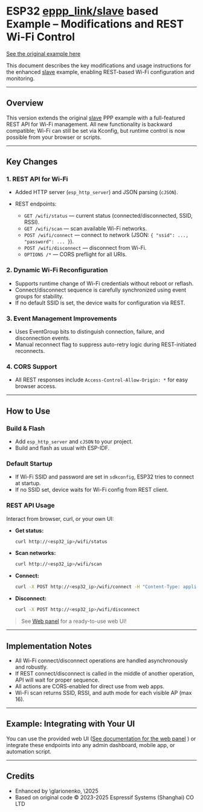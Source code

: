# ESP32 [eppp\_link/slave](../slave/) based Example – Modifications and REST Wi-Fi Control

[See the original example here](../slave/)

This document describes the key modifications and usage instructions for the enhanced [slave](../slave/) example, enabling REST-based Wi-Fi configuration and monitoring.

---

## Overview

This version extends the original [slave](../slave/) PPP example with a full-featured REST API for Wi-Fi management. All new functionality is backward compatible; Wi-Fi can still be set via Kconfig, but runtime control is now possible from your browser or scripts.

---

## Key Changes

### 1. REST API for Wi-Fi

* Added HTTP server (`esp_http_server`) and JSON parsing (`cJSON`).
* REST endpoints:

  * `GET /wifi/status` — current status (connected/disconnected, SSID, RSSI).
  * `GET /wifi/scan` — scan available Wi-Fi networks.
  * `POST /wifi/connect` — connect to network (JSON: `{ "ssid": ..., "password": ... }`).
  * `POST /wifi/disconnect` — disconnect from Wi-Fi.
  * `OPTIONS /*` — CORS preflight for all URIs.

### 2. Dynamic Wi-Fi Reconfiguration

* Supports runtime change of Wi-Fi credentials without reboot or reflash.
* Connect/disconnect sequence is carefully synchronized using event groups for stability.
* If no default SSID is set, the device waits for configuration via REST.

### 3. Event Management Improvements

* Uses EventGroup bits to distinguish connection, failure, and disconnection events.
* Manual reconnect flag to suppress auto-retry logic during REST-initiated reconnects.

### 4. CORS Support

* All REST responses include `Access-Control-Allow-Origin: *` for easy browser access.

---

## How to Use

### Build & Flash

* Add `esp_http_server` and `cJSON` to your project.
* Build and flash as usual with ESP-IDF.

### Default Startup

* If Wi-Fi SSID and password are set in `sdkconfig`, ESP32 tries to connect at startup.
* If no SSID set, device waits for Wi-Fi config from REST client.

### REST API Usage

Interact from browser, curl, or your own UI:

* **Get status:**

  ```bash
  curl http://<esp32_ip>/wifi/status
  ```
* **Scan networks:**

  ```bash
  curl http://<esp32_ip>/wifi/scan
  ```
* **Connect:**

  ```bash
  curl -X POST http://<esp32_ip>/wifi/connect -H "Content-Type: application/json" -d '{"ssid":"YOUR_SSID","password":"YOUR_PASS"}'
  ```
* **Disconnect:**

  ```bash
  curl -X POST http://<esp32_ip>/wifi/disconnect
  ```

> See [Web panel](webPanel/) for a ready-to-use web UI!

---

## Implementation Notes

* All Wi-Fi connect/disconnect operations are handled asynchronously and robustly.
* If REST connect/disconnect is called in the middle of another operation, API will wait for proper sequence.
* All actions are CORS-enabled for direct use from web apps.
* Wi-Fi scan returns SSID, RSSI, and auth mode for each visible AP (max 16).

---

## Example: Integrating with Your UI

You can use the provided web UI ([See documentation for the web panel](webPanel/README.md)
) or integrate these endpoints into any admin dashboard, mobile app, or automation script.

---

## Credits

* Enhanced by \glarionenko, \2025
* Based on original code © 2023-2025 Espressif Systems (Shanghai) CO LTD
